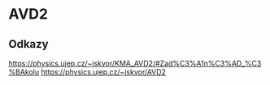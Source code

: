 # AVD2

## Odkazy

<https://physics.ujep.cz/~jskvor/KMA_AVD2/#Zad%C3%A1n%C3%AD_%C3%BAkolu>
<https://physics.ujep.cz/~jskvor/AVD2>
